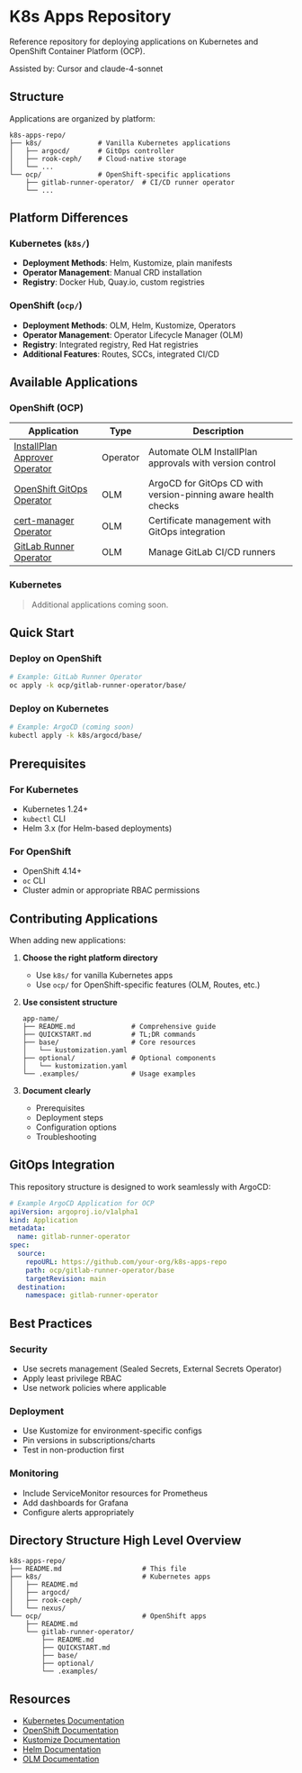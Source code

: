 # K8s Apps Repository

Reference repository for deploying applications on Kubernetes and OpenShift Container Platform (OCP).

Assisted by: Cursor and claude-4-sonnet

## Structure

Applications are organized by platform:

```
k8s-apps-repo/
├── k8s/              # Vanilla Kubernetes applications
│   ├── argocd/       # GitOps controller
│   ├── rook-ceph/    # Cloud-native storage
│   └── ...
└── ocp/              # OpenShift-specific applications
    ├── gitlab-runner-operator/  # CI/CD runner operator
    └── ...
```

## Platform Differences

### Kubernetes (`k8s/`)
- **Deployment Methods**: Helm, Kustomize, plain manifests
- **Operator Management**: Manual CRD installation
- **Registry**: Docker Hub, Quay.io, custom registries

### OpenShift (`ocp/`)
- **Deployment Methods**: OLM, Helm, Kustomize, Operators
- **Operator Management**: Operator Lifecycle Manager (OLM)
- **Registry**: Integrated registry, Red Hat registries
- **Additional Features**: Routes, SCCs, integrated CI/CD

## Available Applications

### OpenShift (OCP)

| Application | Type | Description |
|-------------|------|-------------|
| [InstallPlan Approver Operator](ocp/installplan-approver-operator/) | Operator | Automate OLM InstallPlan approvals with version control |
| [OpenShift GitOps Operator](ocp/openshift-gitops-operator/) | OLM | ArgoCD for GitOps CD with version-pinning aware health checks |
| [cert-manager Operator](ocp/cert-manager-operator/) | OLM | Certificate management with GitOps integration |
| [GitLab Runner Operator](ocp/gitlab-runner-operator/) | OLM | Manage GitLab CI/CD runners |

### Kubernetes

> Additional applications coming soon.

## Quick Start

### Deploy on OpenShift

```bash
# Example: GitLab Runner Operator
oc apply -k ocp/gitlab-runner-operator/base/
```

### Deploy on Kubernetes

```bash
# Example: ArgoCD (coming soon)
kubectl apply -k k8s/argocd/base/
```

## Prerequisites

### For Kubernetes
- Kubernetes 1.24+
- `kubectl` CLI
- Helm 3.x (for Helm-based deployments)

### For OpenShift
- OpenShift 4.14+
- `oc` CLI
- Cluster admin or appropriate RBAC permissions

## Contributing Applications

When adding new applications:

1. **Choose the right platform directory**
   - Use `k8s/` for vanilla Kubernetes apps
   - Use `ocp/` for OpenShift-specific features (OLM, Routes, etc.)

2. **Use consistent structure**
   ```
   app-name/
   ├── README.md              # Comprehensive guide
   ├── QUICKSTART.md          # TL;DR commands
   ├── base/                  # Core resources
   │   └── kustomization.yaml
   ├── optional/              # Optional components
   │   └── kustomization.yaml
   └── .examples/             # Usage examples
   ```

3. **Document clearly**
   - Prerequisites
   - Deployment steps
   - Configuration options
   - Troubleshooting

## GitOps Integration

This repository structure is designed to work seamlessly with ArgoCD:

```yaml
# Example ArgoCD Application for OCP
apiVersion: argoproj.io/v1alpha1
kind: Application
metadata:
  name: gitlab-runner-operator
spec:
  source:
    repoURL: https://github.com/your-org/k8s-apps-repo
    path: ocp/gitlab-runner-operator/base
    targetRevision: main
  destination:
    namespace: gitlab-runner-operator
```

## Best Practices

### Security
- Use secrets management (Sealed Secrets, External Secrets Operator)
- Apply least privilege RBAC
- Use network policies where applicable

### Deployment
- Use Kustomize for environment-specific configs
- Pin versions in subscriptions/charts
- Test in non-production first

### Monitoring
- Include ServiceMonitor resources for Prometheus
- Add dashboards for Grafana
- Configure alerts appropriately

## Directory Structure High Level Overview

```
k8s-apps-repo/
├── README.md                    # This file
├── k8s/                         # Kubernetes apps
│   ├── README.md
│   ├── argocd/
│   ├── rook-ceph/
│   └── nexus/
└── ocp/                         # OpenShift apps
    ├── README.md
    └── gitlab-runner-operator/
        ├── README.md
        ├── QUICKSTART.md
        ├── base/
        ├── optional/
        └── .examples/
```

## Resources

- [Kubernetes Documentation](https://kubernetes.io/docs/)
- [OpenShift Documentation](https://docs.openshift.com/)
- [Kustomize Documentation](https://kustomize.io/)
- [Helm Documentation](https://helm.sh/docs/)
- [OLM Documentation](https://olm.operatorframework.io/)
